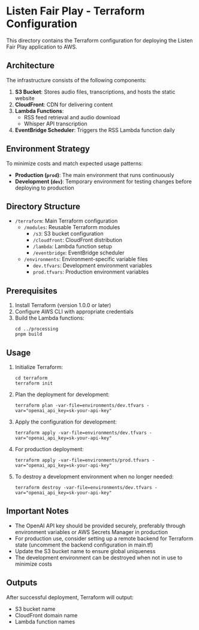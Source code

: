 # Listen Fair Play - Terraform Configuration

This directory contains the Terraform configuration for deploying the Listen Fair Play application to AWS.

## Architecture

The infrastructure consists of the following components:

1. **S3 Bucket**: Stores audio files, transcriptions, and hosts the static website
2. **CloudFront**: CDN for delivering content
3. **Lambda Functions**:
   - RSS feed retrieval and audio download
   - Whisper API transcription
4. **EventBridge Scheduler**: Triggers the RSS Lambda function daily

## Environment Strategy

To minimize costs and match expected usage patterns:
- **Production (`prod`)**: The main environment that runs continuously
- **Development (`dev`)**: Temporary environment for testing changes before deploying to production

## Directory Structure

- `/terraform`: Main Terraform configuration
  - `/modules`: Reusable Terraform modules
    - `/s3`: S3 bucket configuration
    - `/cloudfront`: CloudFront distribution
    - `/lambda`: Lambda function setup
    - `/eventbridge`: EventBridge scheduler
  - `/environments`: Environment-specific variable files
    - `dev.tfvars`: Development environment variables
    - `prod.tfvars`: Production environment variables

## Prerequisites

1. Install Terraform (version 1.0.0 or later)
2. Configure AWS CLI with appropriate credentials
3. Build the Lambda functions:
   ```
   cd ../processing
   pnpm build
   ```

## Usage

1. Initialize Terraform:
   ```
   cd terraform
   terraform init
   ```

2. Plan the deployment for development:
   ```
   terraform plan -var-file=environments/dev.tfvars -var="openai_api_key=sk-your-api-key"
   ```

3. Apply the configuration for development:
   ```
   terraform apply -var-file=environments/dev.tfvars -var="openai_api_key=sk-your-api-key"
   ```

4. For production deployment:
   ```
   terraform apply -var-file=environments/prod.tfvars -var="openai_api_key=sk-your-api-key"
   ```

5. To destroy a development environment when no longer needed:
   ```
   terraform destroy -var-file=environments/dev.tfvars -var="openai_api_key=sk-your-api-key"
   ```

## Important Notes

- The OpenAI API key should be provided securely, preferably through environment variables or AWS Secrets Manager in production
- For production use, consider setting up a remote backend for Terraform state (uncomment the backend configuration in main.tf)
- Update the S3 bucket name to ensure global uniqueness
- The development environment can be destroyed when not in use to minimize costs

## Outputs

After successful deployment, Terraform will output:
- S3 bucket name
- CloudFront domain name
- Lambda function names 